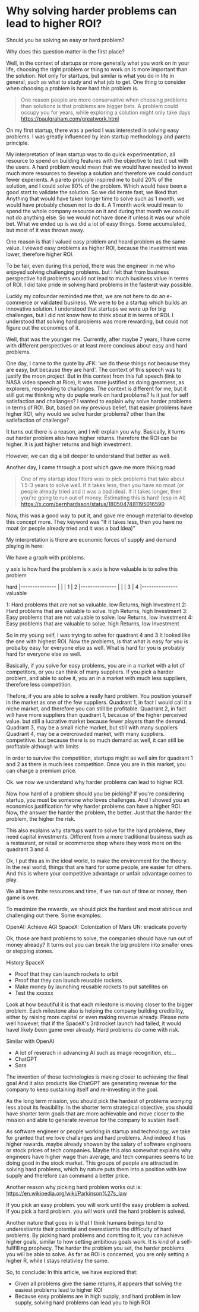 
# Why solving harder problems can lead to higher ROI?

Should you be solving an easy or hard problem?

Why does this question matter in the first place?

Well, in the context of startups or more generally what you work on in your life, choosing the right problem or thing to work on is more important than the solution.
Not only for startups, but similar is what you do in life in general, such as what to study and what job to get.
One thing to consider when choosing a problem is how hard this problem is.

> One reason people are more conservative when choosing problems than solutions is that problems are bigger bets. A problem could occupy you for years, while exploring a solution might only take days
https://paulgraham.com/greatwork.html

On my first startup, there was a period I was interested in solving easy problems.
I was greatly influenced by lean startup methodology and pareto principle.

My interpretation of lean startup was to do quick experimentation, all resource to spend on building features with the objective to test it out with the users. A hard problem would mean that we would have needed to invest much more resources to develop a solution and therefore we could conduct fewer experients.
A pareto principle inspired me to build 20% of the solution, and I could solve 80% of the problem. Which would have been a good start to validate the solution.
So we did iterate fast, we liked that.
Anything that would have taken longer time to solve such as 1 month, we would have probably chosen not to do it. A 1 month work would mean to spend the whole company resource on it and during that month we coould not do anything else. So we would not have done it unless it was our whole bet.
What we ended up is we did a lot of easy things. Some accumulated, but most of it was thrown away.

One reason is that I valued easy problem and heard problem as the same value.
I viewed easy problems as higher ROI, because the investment was lower, therefore higher ROI.

To be fair, even during this period, there was the engineer in me who enjoyed solving challenging problems. but I felt that from business perspective had problems would not lead to much business value in terms of ROI. I did take pride in solving hard problems in the fasterst way possible.

Luckly my cofounder reminded me that, we are not here to do an e-commerce or validated business.
We were to be a startup which builds an innovative solution. I understood that startups we were up for big challenges, but I did not know how to think about it in terms of ROI.
I understood that solving hard problems was more rewarding, but could not figure out the economics of it.

Well, that was the younger me. Currently, after maybe 7 years, I have come with different perspectives or at least more concious about easy and hard problems.

One day, I came to the quote by JFK: 'we do these things not because they are easy, but because they are hard'.
The context of this speech was to justify the moon project.
But in this context from this full speech (link to NASA video speech at Rice), it was more justified as doing greatness, as explorers, responding to challanges.
The context is different for me, but it still got me thinknig why do peple work on hard problems? Is it just for self satisfaction and challanges?
I wanted to explain why solve harder problems in terms of ROI.
But, based on my previous belief, that easier problems have higher ROI, why would we solve harder problems? other than the satisfaction of challenge?

It turns out there is a reason, and I will explain you why. Basically, it turns out harder problem also have higher returns. therefore the ROI can be higher. It is just higher returns and high investment.

However, we can dig a bit deeper to understand that better as well.

Another day, I came through a post which gave me more thiking road

> One of my startup idea filters was to pick problems that take about 1.5-3 years to solve well. If it takes less, then you have no moat (or people already tried and it was a bad idea). If it takes longer, then you're going to run out of money. Estimating this is hard! (esp in AI)
https://x.com/bernhardsson/status/1805047481195016590

Now, this was a good way to put it, and gave me enough material to develop this concept more.
They keyword was "If it takes less, then you have no moat (or people already tried and it was a bad idea)"

My interpretation is there are economic forces of supply and demand playing in here:

We have a graph with problems.

y axis is how hard the problem is
x axis is how valuable is to solve this problem

hard
|---------------
|       |
|   1   |  2
|---------------
|       |
|   3   |  4
|---------------
               valuable


1: Hard problems that are not so valuable. low Returns, high Investment
2: Hard problems that are valuable to solve. high Returns, high Investment
3: Easy problems that are not valuable to solve. low Returns, low Investment
4: Easy problems that are valuable to solve. high Returns, low Investment

So in my young self, I was trying to solve for quadrant 4 and 3 It looked like the one with highest ROI.
Now the problems, is that what is easy for you is probalby easy for everyone else as well. What is hard for you is probably hard for everyone else as well.

Basically, if you solve for easy problems, you are in a market with a lot of competitors, or you can think of many suppliers.
If you pick a harder problem, and able to solve it, you an in a market with much less suppliers, therefore less competition.

Thefore, if you are able to solve a really hard problem. You position yourself in the market as one of the few suppliers.
Quadrant 1, in fact I would call it a niche market, and therefore you can still be profitable.
Quadrant 2, in fact will have more suppliers than quadrant 1, because of the higher perceived value. but still a lucrative market because fewer players than the demand.
Quadrant 3, may be a small niche market, but still with many suppliers
Quadrant 4, may be a overcrowded market, with many suppliers. competitive. but because there is so much demand as well, it can still be profitable although with limits

In order to survive the competition, startups might as well aim for quadrant 1 and 2 as there is much less competition. Once you are in this market, you can charge a premium price.

Ok. we now we understand why harder problems can lead to higher ROI.

Now how hard of a problem should you be picking? 
If you're considering startup, you must be someone who loves challenges.
And I showed you an economics justification for why harder problems can have a higher ROI.
Now, the answer the harder the problem, the better.
Just that the harder the problem, the higher the risk.

This also explains why startups want to solve for the hard problems, they need capital investments.
Different from a more traditional business such as a restaurant, or retail or ecommerce shop where they work more on the quadrant 3 and 4.


Ok, I put this as in the ideal world, to make the environment for the theory. In the real world, things that are hard for some people, are easier for others. And this is where your competitive advantage or unfair advantage comes to play.


We all have finite resources and time, if we run out of time or money, then game is over.

To maximize the rewards, we should pick the hardest and most abitious and challenging out there.
Some examples:

OpenAI: Achieve AGI
SpaceX: Colonization of Mars
UN: eradicate poverty

Ok, those are hard problems to solve, the companies should have run out of money already? It turns out you can break the big problem into smaller ones or stepping stones.


History SpaceX

* Proof that they can launch rockets to orbit
* Proof that they can launch reusable rockets
* Make money by launching reusable rockets to put satellites on
* Test the xxxxxx

Look at how beautiful it is that each milestone is moving closer to the bigger problem. Each milestone also is helping the company building credibility, either by raising more capital or even making revenue already.
Please note well however, that if the SpaceX's 3rd rocket launch had failed, it would havel likely been game over already. Hard problems do come with risk.


Similar with OpenAI

* A lot of reserach in advancing AI such as image recognition, etc...
* ChatGPT
* Sora

The invention of those technologies is making closer to achieving the final goal
And it also products like ChatGPT are generating revenue for the company to keep sustaining itself and re-investing in the goal.


As the long term mission, you should pick the hardest of problems worrying less about its feasibility.
In the shorter term strategical objective, you should have shorter term goals that are more achievable and move closer to the mission and able to generate revenue for the company to sustain itself.

As software engineer or people working in startup and technology, we take for granted that we love challanges and hard problems. And indeed it has higher rewards. maybe already showen by the salary of software engineers or stock prices of tech companies.
Maybe this also somewhat explains why engineers have higher wage than average, and tech companies seems to be doing good in the stock market.
This groups of people are attracted in solving hard problems, which by nature puts them into a position with low supply and therefore can command a better price.

Another reason why picking hard problem works out is:
https://en.wikipedia.org/wiki/Parkinson%27s_law

If you pick an easy problem. you will work until the easy problem is solved.
If you pick a hard problem. you will work until the hard problem is solved.

Another nature that goes in is that I think humans beings tend to underestiamte their potential and overestiamte the difficulty of hard problems.
By picking hard problems and comitting to it, you can achieve higher goals, similar to how setting ambitious goals work.
It is kind of a self-fullfilling prophecy.
The harder the problem you set, the harder problems you will be able to solve. As far as ROI is concerned, you are only setting a higher R, while I stays relativley the same.

So, to conclude:
In this article, we have explored that:

* Given all problems give the same returns, it appears that solving the easiest problems lead to higher ROI
* Because easy problems are in high supply, and hard problem in low supply, solving hard problems can lead you to high ROI



















